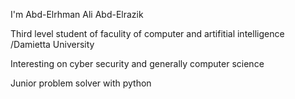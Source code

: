 I'm Abd-Elrhman Ali Abd-Elrazik 

Third level student of faculity of computer and artifitial intelligence /Damietta University

Interesting on cyber security and generally computer science 

Junior problem solver with python 
